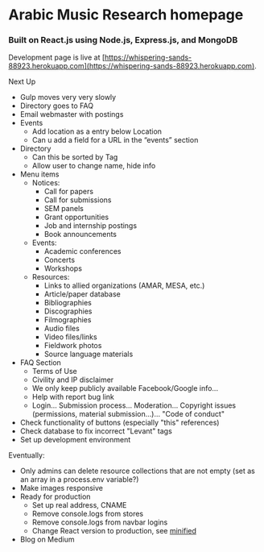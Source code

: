# Arabic Music Research homepage

### Built on React.js using Node.js, Express.js, and MongoDB

Development page is live at [https://whispering-sands-88923.herokuapp.com](https://whispering-sands-88923.herokuapp.com).

Next Up
* Gulp moves very very slowly
* Directory goes to FAQ
* Email webmaster with postings
* Events
	* Add location as a entry below Location
	* Can u add a field for a URL in the “events” section
* Directory
	* Can this be sorted by Tag
	* Allow user to change name, hide info
* Menu items
	* Notices:
		* Call for papers
		* Call for submissions
		* SEM panels
		* Grant opportunities
		* Job and internship postings
		* Book announcements
	* Events:
		* Academic conferences
		* Concerts
		* Workshops
	* Resources:
		* Links to allied organizations (AMAR, MESA, etc.)
		* Article/paper database
		* Bibliographies
		* Discographies
		* Filmographies
		* Audio files
		* Video files/links
		* Fieldwork photos
		* Source language materials
* FAQ Section
	* Terms of Use
    * Civility and IP disclaimer
    * We only keep publicly available Facebook/Google info...
    * Help with report bug link
	* Login… Submission process… Moderation… Copyright issues (permissions, material submission…)… "Code of conduct"
* Check functionality of buttons (especially "this" references)
* Check database to fix incorrect "Levant" tags
* Set up development environment

Eventually:
* Only admins can delete resource collections that are not empty (set as an array in a process.env variable?)
* Make images responsive
* Ready for production
	* Set up real address, CNAME
	* Remove console.logs from stores
	* Remove console.logs from navbar logins
	* Change React version to production, see [minified](https://fb.me/react-minification)
* Blog on Medium
